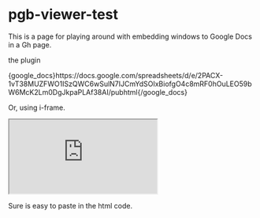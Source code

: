 
<div>
<h1>pgb-viewer-test</h1>

<p>This is a page for playing around with embedding windows to Google Docs in a Gh page. </p>

  <p>the plugin</p>
  
  <p>
    {google_docs}https://docs.google.com/spreadsheets/d/e/2PACX-1vT38MUZFWO1ISzQWC6wSulN7IJCmYdSOIxBiofgO4c8mRF0hOuLEO59bW6McK2Lm0DgJkpaPLAf38AI/pubhtml{/google_docs}
  </p>
  <p>Or, using i-frame. </p>
<p>
<iframe src="https://docs.google.com/spreadsheets/d/e/2PACX-1vT38MUZFWO1ISzQWC6wSulN7IJCmYdSOIxBiofgO4c8mRF0hOuLEO59bW6McK2Lm0DgJkpaPLAf38AI/pubhtml?gid=1580406200&amp;single=true&amp;widget=true&amp;headers=false"></iframe>
  </p>
  
<p>Sure is easy to paste in the html code.</p>
  </div>
